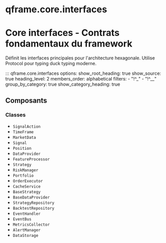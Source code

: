 # qframe.core.interfaces


Core interfaces - Contrats fondamentaux du framework
====================================================

Définit les interfaces principales pour l'architecture hexagonale.
Utilise Protocol pour typing duck typing moderne.


::: qframe.core.interfaces
    options:
      show_root_heading: true
      show_source: true
      heading_level: 2
      members_order: alphabetical
      filters:
        - "!^_"
        - "!^__"
      group_by_category: true
      show_category_heading: true

## Composants

### Classes

- `SignalAction`
- `TimeFrame`
- `MarketData`
- `Signal`
- `Position`
- `DataProvider`
- `FeatureProcessor`
- `Strategy`
- `RiskManager`
- `Portfolio`
- `OrderExecutor`
- `CacheService`
- `BaseStrategy`
- `BaseDataProvider`
- `StrategyRepository`
- `BacktestRepository`
- `EventHandler`
- `EventBus`
- `MetricsCollector`
- `AlertManager`
- `DataStorage`

